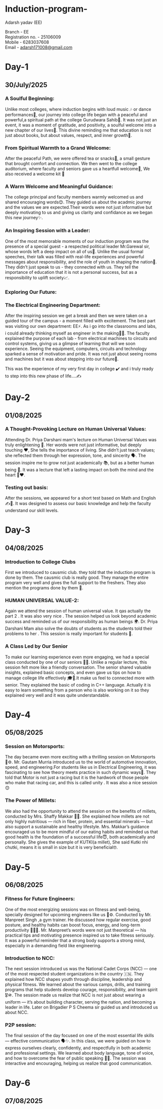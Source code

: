 # Induction-program-
Adarsh yadav (EE)<br>

Branch - EE<br>
Registration no. - 25106009 <br>
Mobile - 6283037608 <br>
Email - adarsh171008@gmail.com <br>

# Day-1 <br>
## 30/July/2025  <br>

### A Soulful Beginning: <br>
Unlike most colleges, where induction begins with loud music 🎶 or dance performances💃, our journey into college life began with a peaceful and powerful,a spiritual path at the college Gurudwara Sahib🙇. It was not just an event, it was a moment of gratitude, and positivity, a soulful welcome into a new chapter of our lives🙏. This divine reminding me that education is not just about books, but about values, respect, and inner growth🙂.

### From Spiritual Warmth to a Grand Welcome: <br>
After the peaceful Path, we were offered tea or snacks🍵, a small gesture that brought comfort and connection. We then went to the college auditorium, where faculty and seniors gave us a heartfull welcome💟, We also received a welcome kit 💼

### A Warm Welcome and Meaningful Guidance: <br>
The college principal and faculty members warmly welcomed us and shared encouraging words😊. They guided us about the acadmic journey and the values we are expected.Their words were not just informative but deeply motivating to us and giving us clarity and confidance as we began this new journey✨.

### An Inspiring Session with a Leader:  <br>
One of the most memorable moments of our induction program was the presence of a special guest - a respected political leader Mr.Garewal sir, whose words left a deep impact on all of us💯. Unlike the usual formal speeches, their talk was filled with real-life experiences and powerful messages about responsibility, and the role of youth in shaping the nation💫.
They didn’t just speak to us - they connected with us. They tell the importance of education that it is not a personal success, but as a responsibility to uplift society📈. 

### Exploring Our Future:  <br>
### The Electrical Engineering Department: <br>
After the inspiring session we get a break and then we were taken on a guided tour of the campus - a moment filled with excitement. The best part was visiting our own department: EE⚡. As i go into the classrooms and labs, i could already thinking myself as engineer in the making🧑‍🔧.
The faculty explained the purpose of each lab - from electrical machines to circuits and control systems, giving us a glimpse of learning that will we soon experience. Seeing the equipment, computers, circuits and technology sparked a sense of motivation and pride. It was not just about seeing rooms and machines but it was about stepping into our future🫶.

This was the experience of my very first day in college ✔️ and i truly ready to step into this new phase of life….✍️


# Day-2  <br>
## 01/08/2025  <br>

### A Thought-Provoking Lecture on Human Universal Values:  <br>
Attending Dr. Priya Darshani mam's lecture on Human Universal Values was truly enlightening 🌟. Her words were not just informative, but deeply touching ❤️, She tells the importance of living. She didn’t just teach values; she reflected them through her expression, tone, and sincerity 🗣️. The session inspire me to grow not just academically 📚, but as a better human being 🌼. It was a lecture that left a lasting impact on both the mind and the heart 🧠❤️.

### Testing out basis:  <br>
After the sessions, we appeared for a short test based on Math and English ✍️📘. It was designed to assess our basic knowledge and help the faculty understand our skill levels.


# Day-3  <br>
## 04/08/2025 <br>

### Introduction to College Clubs  <br>
First we introduced to causmic club. they told that the induction program is done by them. The causmic club is really good. They manage the entire program very well and gives the full support to the freshers. They also mention the programs done by them 🙌.

### HUMAN UNIVERSAL VALUE-2:  <br>
Again we attend the session of human universal value. It qas actually the part 2 . It was also very nice . The session helped us look beyond academic success and reminded us of our responsibility as human beings 🌍. Dr. Priya Darshani Mam also solve the doubts of students as the students told their problems to her . This session is really important for students 💯.

### A Class Led by Our Senior  <br>
To make our learning experience even more engaging, we had a special class conducted by one of our seniors 👨‍🏫. Unlike a regular lecture, this session felt more like a friendly conversation. The senior shared valuable insights, explained basic concepts, and even gave us tips on how to manage college life effectively 🎓📘.It make us feel to connected more with senior. They explained the basic of coding in C++ language. Actually it is easy to learn something from a person who is also working on it so they explained very well and it was quite understandable. 


# Day-4  <br>
## 05/08/2025 <br>

### Session on Motorsports:  <br>
The day became even more exciting with a thrilling session on Motorsports 🏁⚙️. Mr. Gautam Murria introduced us to the world of automotive innovation, speed, and engineering.For students like us in Electrical Engineering, it was fascinating to see how theory meets practice in such dynamic ways🤛. They told that Motor is not just a racing but it is the hardwork of those people who make that racing car, and this is called unity . It was also a nice session 😊

### The Power of Millets:  <br>
We also had the opportunity to attend the session on the benefits of millets, conducted by Mrs. Shaffy Makkar 🌾🥗. She explained how millets are not only highly nutritious — rich in fiber, protein, and essential minerals — but also support a sustainable and healthy lifestyle. Mrs. Makkar’s guidance encouraged us to be more mindful of our eating habits and reminded us that good health is the foundation of a successful life😇, both academically and personally. She gives the example of KUTKI(a millet), She said Kutki nhi chutki, means it is small in size but it is very beneficial🤓. 


# Day-5 <br>
## 06/08/2025 <br>


### Fitness for Future Engineers:  <br>
One of the most energizing sessions was on fitness and well-being, specially designed for upcoming engineers like us 💪⚙️. Conducted by Mr. Manpreet Singh ,a gym trainer. He discussed how regular exercise, good posture, and healthy habits can boost focus, energy, and long-term productivity 🏋️‍♂️🧠. Mr. Manpreet’s words were not just theoretical — his practical tips and motivating presence inspired us to take fitness seriously. It was a powerful reminder that a strong body supports a strong mind, especially in a demanding field like engineering. 


### Introduction to NCC:  <br>
The next session introduced us was the National Cadet Corps (NCC) — one of the most respected student organizations in the country 🇮🇳. They explained how NCC shapes youth through discipline, leadership and physical fitness. We learned about the various camps, drills, and training programs that help students develop courage, responsibility, and team spirit 🎖️🪖. The session made us realize that NCC is not just about wearing a uniform — it’s about building character, serving the nation, and becoming a leader in life. Later on Brigadier P S Cheema sir guided us and introduced us about NCC. 


### P2P session:  <br>
The final session of the day focused on one of the most essential life skills — effective communication 🗣️✨. In this class, we were guided on how to express ourselves clearly, confidently, and respectfully in both academic and professional settings. We learned about body language, tone of voice, and how to overcome the fear of public speaking 🎤💬. The session was interactive and encouraging, helping us realize that good communication.


# Day-6  <br>
## 07/08/2025 <br>


